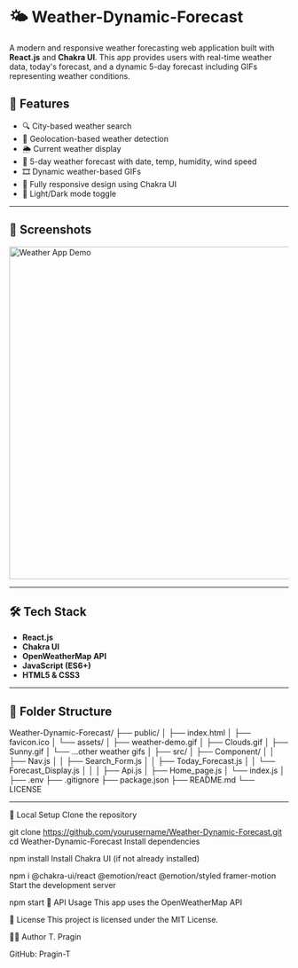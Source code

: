 # 🌤️ Weather-Dynamic-Forecast

A modern and responsive weather forecasting web application built with **React.js** and **Chakra UI**. This app provides users with real-time weather data, today's forecast, and a dynamic 5-day forecast including GIFs representing weather conditions.

## 🚀 Features

- 🔍 City-based weather search
- 📍 Geolocation-based weather detection
- 🌦️ Current weather display
- 📅 5-day weather forecast with date, temp, humidity, wind speed
- 🎞️ Dynamic weather-based GIFs
- 📱 Fully responsive design using Chakra UI
- 🌙 Light/Dark mode toggle

---

## 📸 Screenshots

<img src="./public/Weather_app_Screenshot.gif" alt="Weather App Demo" width="600" />


---

## 🛠️ Tech Stack

- **React.js**
- **Chakra UI**
- **OpenWeatherMap API**
- **JavaScript (ES6+)**
- **HTML5 & CSS3**

---

## 📁 Folder Structure

Weather-Dynamic-Forecast/
├── public/
│   ├── index.html
│   ├── favicon.ico
│   └── assets/
│       ├── weather-demo.gif
│       ├── Clouds.gif
│       ├── Sunny.gif
│       └── ...other weather gifs
│
├── src/
│   ├── Component/
│   │   ├── Nav.js
│   │   ├── Search_Form.js
│   │   ├── Today_Forecast.js
│   │   └── Forecast_Display.js
│   │
│   ├── Api.js
│   ├── Home_page.js
│   └── index.js
│
├── .env
├── .gitignore
├── package.json
├── README.md
└── LICENSE

---
🧪 Local Setup
Clone the repository

git clone https://github.com/yourusername/Weather-Dynamic-Forecast.git
cd Weather-Dynamic-Forecast
Install dependencies

npm install
Install Chakra UI (if not already installed)

npm i @chakra-ui/react @emotion/react @emotion/styled framer-motion
Start the development server

npm start
🔐 API Usage
This app uses the OpenWeatherMap API

📄 License
This project is licensed under the MIT License.

🙋‍♂️ Author
T. Pragin

GitHub: Pragin-T


